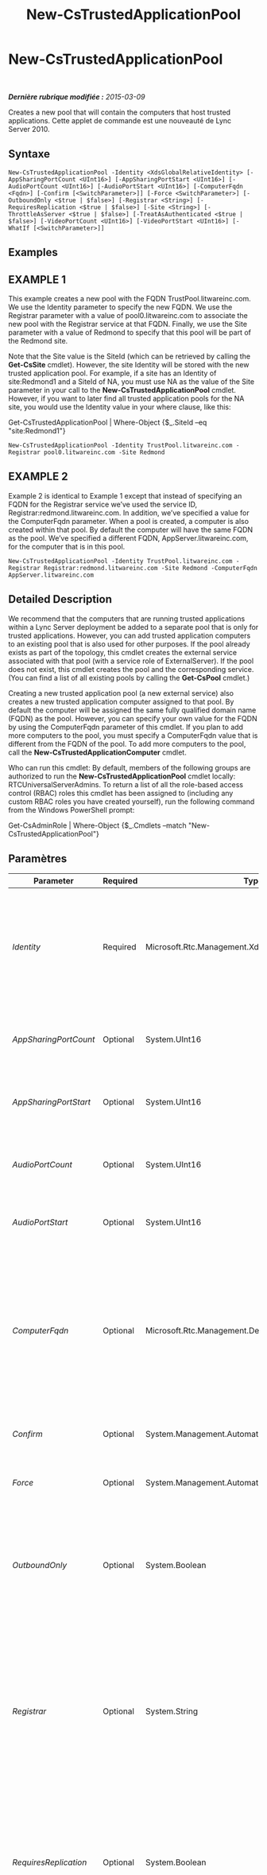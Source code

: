 ﻿---
title: New-CsTrustedApplicationPool
TOCTitle: New-CsTrustedApplicationPool
ms:assetid: 30117225-d82b-494b-8bc2-da5d539bdd6b
ms:mtpsurl: https://technet.microsoft.com/fr-fr/library/Gg425804(v=OCS.15)
ms:contentKeyID: 49296765
ms.date: 05/20/2016
mtps_version: v=OCS.15
ms.translationtype: HT
---

# New-CsTrustedApplicationPool

 

_**Dernière rubrique modifiée :** 2015-03-09_

Creates a new pool that will contain the computers that host trusted applications. Cette applet de commande est une nouveauté de Lync Server 2010.

## Syntaxe

    New-CsTrustedApplicationPool -Identity <XdsGlobalRelativeIdentity> [-AppSharingPortCount <UInt16>] [-AppSharingPortStart <UInt16>] [-AudioPortCount <UInt16>] [-AudioPortStart <UInt16>] [-ComputerFqdn <Fqdn>] [-Confirm [<SwitchParameter>]] [-Force <SwitchParameter>] [-OutboundOnly <$true | $false>] [-Registrar <String>] [-RequiresReplication <$true | $false>] [-Site <String>] [-ThrottleAsServer <$true | $false>] [-TreatAsAuthenticated <$true | $false>] [-VideoPortCount <UInt16>] [-VideoPortStart <UInt16>] [-WhatIf [<SwitchParameter>]]

## Examples

## EXAMPLE 1

This example creates a new pool with the FQDN TrustPool.litwareinc.com. We use the Identity parameter to specify the new FQDN. We use the Registrar parameter with a value of pool0.litwareinc.com to associate the new pool with the Registrar service at that FQDN. Finally, we use the Site parameter with a value of Redmond to specify that this pool will be part of the Redmond site.

Note that the Site value is the SiteId (which can be retrieved by calling the **Get-CsSite** cmdlet). However, the site Identity will be stored with the new trusted application pool. For example, if a site has an Identity of site:Redmond1 and a SiteId of NA, you must use NA as the value of the Site parameter in your call to the **New-CsTrustedApplicationPool** cmdlet. However, if you want to later find all trusted application pools for the NA site, you would use the Identity value in your where clause, like this:

Get-CsTrustedApplicationPool | Where-Object {$\_.SiteId –eq "site:Redmond1"}

    New-CsTrustedApplicationPool -Identity TrustPool.litwareinc.com -Registrar pool0.litwareinc.com -Site Redmond

## EXAMPLE 2

Example 2 is identical to Example 1 except that instead of specifying an FQDN for the Registrar service we’ve used the service ID, Registrar:redmond.litwareinc.com. In addition, we’ve specified a value for the ComputerFqdn parameter. When a pool is created, a computer is also created within that pool. By default the computer will have the same FQDN as the pool. We’ve specified a different FQDN, AppServer.litwareinc.com, for the computer that is in this pool.

    New-CsTrustedApplicationPool -Identity TrustPool.litwareinc.com -Registrar Registrar:redmond.litwareinc.com -Site Redmond -ComputerFqdn AppServer.litwareinc.com

## Detailed Description

We recommend that the computers that are running trusted applications within a Lync Server deployment be added to a separate pool that is only for trusted applications. However, you can add trusted application computers to an existing pool that is also used for other purposes. If the pool already exists as part of the topology, this cmdlet creates the external service associated with that pool (with a service role of ExternalServer). If the pool does not exist, this cmdlet creates the pool and the corresponding service. (You can find a list of all existing pools by calling the **Get-CsPool** cmdlet.)

Creating a new trusted application pool (a new external service) also creates a new trusted application computer assigned to that pool. By default the computer will be assigned the same fully qualified domain name (FQDN) as the pool. However, you can specify your own value for the FQDN by using the ComputerFqdn parameter of this cmdlet. If you plan to add more computers to the pool, you must specify a ComputerFqdn value that is different from the FQDN of the pool. To add more computers to the pool, call the **New-CsTrustedApplicationComputer** cmdlet.

Who can run this cmdlet: By default, members of the following groups are authorized to run the **New-CsTrustedApplicationPool** cmdlet locally: RTCUniversalServerAdmins. To return a list of all the role-based access control (RBAC) roles this cmdlet has been assigned to (including any custom RBAC roles you have created yourself), run the following command from the Windows PowerShell prompt:

Get-CsAdminRole | Where-Object {$\_.Cmdlets –match "New-CsTrustedApplicationPool"}

## Paramètres


<table>
<colgroup>
<col style="width: 25%" />
<col style="width: 25%" />
<col style="width: 25%" />
<col style="width: 25%" />
</colgroup>
<thead>
<tr class="header">
<th>Parameter</th>
<th>Required</th>
<th>Type</th>
<th>Description</th>
</tr>
</thead>
<tbody>
<tr class="odd">
<td><p><em>Identity</em></p></td>
<td><p>Required</p></td>
<td><p>Microsoft.Rtc.Management.Xds.XdsGlobalRelativeIdentity</p></td>
<td><p>The FQDN of the new pool. Note that while the Identity value for creating a pool is the pool FQDN, the value that will be stored as the Identity with the new pool is actually an automatically generated service ID of the pool. The Identity entered here will be saved as the PoolFqdn.</p></td>
</tr>
<tr class="even">
<td><p><em>AppSharingPortCount</em></p></td>
<td><p>Optional</p></td>
<td><p>System.UInt16</p></td>
<td><p>The number of ports available in the port range for application sharing connections.</p>
<p>Default: 0</p></td>
</tr>
<tr class="odd">
<td><p><em>AppSharingPortStart</em></p></td>
<td><p>Optional</p></td>
<td><p>System.UInt16</p></td>
<td><p>The number of the first port in the port range available for application sharing connections.</p></td>
</tr>
<tr class="even">
<td><p><em>AudioPortCount</em></p></td>
<td><p>Optional</p></td>
<td><p>System.UInt16</p></td>
<td><p>The number of ports available in the port range for audio connections.</p>
<p>Default: 0</p></td>
</tr>
<tr class="odd">
<td><p><em>AudioPortStart</em></p></td>
<td><p>Optional</p></td>
<td><p>System.UInt16</p></td>
<td><p>The number of the first port in the port range available for audio connections.</p></td>
</tr>
<tr class="even">
<td><p><em>ComputerFqdn</em></p></td>
<td><p>Optional</p></td>
<td><p>Microsoft.Rtc.Management.Deploy.Fqdn</p></td>
<td><p>Creating a trusted application pool will automatically create a trusted application computer that is part of that pool. By default the computer will receive the same FQDN as the pool. Enter a value in this parameter to specify an FQDN for the computer that is different from the pool FQDN. If you plan to add more computers to the pool, you must enter a value for this parameter that is different from the pool FQDN.</p></td>
</tr>
<tr class="odd">
<td><p><em>Confirm</em></p></td>
<td><p>Optional</p></td>
<td><p>System.Management.Automation.SwitchParameter</p></td>
<td><p>Vous demande confirmation avant d’exécuter la commande.</p></td>
</tr>
<tr class="even">
<td><p><em>Force</em></p></td>
<td><p>Optional</p></td>
<td><p>System.Management.Automation.SwitchParameter</p></td>
<td><p>Suppresses any confirmation prompts that would otherwise be displayed before making changes.</p></td>
</tr>
<tr class="odd">
<td><p><em>OutboundOnly</em></p></td>
<td><p>Optional</p></td>
<td><p>System.Boolean</p></td>
<td><p>Specifies whether a trusted application can initiate a connection to a server within the pool. Set this value to True if you want all connections to be initiated by the server rather than the application.</p>
<p>Default: False</p></td>
</tr>
<tr class="even">
<td><p><em>Registrar</em></p></td>
<td><p>Optional</p></td>
<td><p>System.String</p></td>
<td><p>The service ID or FQDN of the Registrar service for the pool.</p>
<p>Note that even though this parameter is optional, if you attempt to create a new trusted application endpoint (by using the <strong>New-CsTrustedApplicationEndpoint</strong> cmdlet) and assign the endpoint to a pool that does not have a Registrar dependency, you'll receive an error and the endpoint will not be created. In addition, you cannot remove a trusted application pool that is not associated with a Registrar.</p></td>
</tr>
<tr class="odd">
<td><p><em>RequiresReplication</em></p></td>
<td><p>Optional</p></td>
<td><p>System.Boolean</p></td>
<td><p>Determines whether replication is required for this pool. Set this value to False if replication is not required. You would usually set this parameter to False for Microsoft Outlook Web Access and manually-provisioned applications.</p>
<p>Default: True</p></td>
</tr>
<tr class="even">
<td><p><em>Site</em></p></td>
<td><p>Optional</p></td>
<td><p>System.String</p></td>
<td><p>The Site ID of the site on which this pool is homed. Call the <strong>Get-CsSite</strong> cmdlet to retrieve the SiteId property of a site. Keep in mind that you must use the SiteId property rather than the Identity of the site. Also note that you must not precede the SiteId with the string “site:”, you must enter only the SiteId. In addition, although you enter the SiteId retrieved from the <strong>Get-CsSite</strong> cmdlet, the SiteId property of the new trusted application pool will contain the site Identity. For example, if the SiteId for the site is Main and the site Identity is site:Redmond1, you must enter -Site Main in your call to the <strong>New-CsTrustedApplicationPool</strong> cmdlet, but a subsequent call to the <strong>Get-CsTrustedApplicationPool</strong> cmdlet will show the SiteId as site:Redmond1.</p>
<p>If the pool specified in the Identity already exists you do not need to specify a Site. If the pool doesn’t exist, this parameter is required.</p></td>
</tr>
<tr class="odd">
<td><p><em>ThrottleAsServer</em></p></td>
<td><p>Optional</p></td>
<td><p>System.Boolean</p></td>
<td><p>Set this parameter to false to throttle connections between the servers within the pool and trusted applications as clients. This places greater restrictions on the connections than the default True, which throttles connections as servers. Throttling a connection places restrictions on the number of transactions that can occur at once.</p>
<p>Default: True</p></td>
</tr>
<tr class="even">
<td><p><em>TreatAsAuthenticated</em></p></td>
<td><p>Optional</p></td>
<td><p>System.Boolean</p></td>
<td><p>Determines whether authentication is required for trusted applications connecting to servers within the pool. Set this parameter to False if you want to require trusted applications to be authenticated. The default value of True allows the trusted applications to connect under the assumption they’ve already been authenticated.</p>
<p>Default: True</p></td>
</tr>
<tr class="odd">
<td><p><em>VideoPortCount</em></p></td>
<td><p>Optional</p></td>
<td><p>System.UInt16</p></td>
<td><p>The number of ports available in the port range for video connections.</p>
<p>Default: 0</p></td>
</tr>
<tr class="even">
<td><p><em>VideoPortStart</em></p></td>
<td><p>Optional</p></td>
<td><p>System.UInt16</p></td>
<td><p>The number of the first port in the port range available for video connections.</p></td>
</tr>
<tr class="odd">
<td><p><em>WhatIf</em></p></td>
<td><p>Optional</p></td>
<td><p>System.Management.Automation.SwitchParameter</p></td>
<td><p>Décrit ce qui se passe si vous exécutez la commande sans l’exécuter réellement.</p></td>
</tr>
</tbody>
</table>


## Input Types

None.

## Return Types

Creates an object of type Microsoft.Rtc.Management.Xds.DisplayExternalServer.

## Voir aussi

#### Autres ressources

[Remove-CsTrustedApplicationPool](remove-cstrustedapplicationpool.md)  
[Set-CsTrustedApplicationPool](set-cstrustedapplicationpool.md)  
[Get-CsTrustedApplicationPool](get-cstrustedapplicationpool.md)  
[New-CsTrustedApplicationComputer](new-cstrustedapplicationcomputer.md)  
[Get-CsSite](get-cssite.md)

